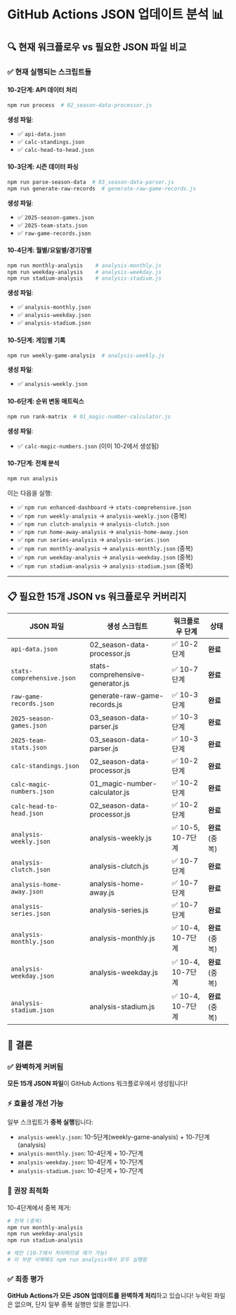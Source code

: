 # GitHub Actions JSON 업데이트 분석 📊

## 🔍 현재 워크플로우 vs 필요한 JSON 파일 비교

### ✅ 현재 실행되는 스크립트들

#### **10-2단계: API 데이터 처리**
```bash
npm run process  # 02_season-data-processor.js
```
**생성 파일**:
- ✅ `api-data.json`
- ✅ `calc-standings.json` 
- ✅ `calc-head-to-head.json`

#### **10-3단계: 시즌 데이터 파싱**
```bash
npm run parse-season-data  # 03_season-data-parser.js
npm run generate-raw-records  # generate-raw-game-records.js
```
**생성 파일**:
- ✅ `2025-season-games.json`
- ✅ `2025-team-stats.json`
- ✅ `raw-game-records.json`

#### **10-4단계: 월별/요일별/경기장별**
```bash
npm run monthly-analysis    # analysis-monthly.js
npm run weekday-analysis    # analysis-weekday.js  
npm run stadium-analysis    # analysis-stadium.js
```
**생성 파일**:
- ✅ `analysis-monthly.json`
- ✅ `analysis-weekday.json`
- ✅ `analysis-stadium.json`

#### **10-5단계: 게임별 기록**
```bash
npm run weekly-game-analysis  # analysis-weekly.js
```
**생성 파일**:
- ✅ `analysis-weekly.json`

#### **10-6단계: 순위 변동 매트릭스**
```bash
npm run rank-matrix  # 01_magic-number-calculator.js
```
**생성 파일**:
- ✅ `calc-magic-numbers.json` (이미 10-2에서 생성됨)

#### **10-7단계: 전체 분석**
```bash
npm run analysis
```
이는 다음을 실행:
- ✅ `npm run enhanced-dashboard` → `stats-comprehensive.json`
- ✅ `npm run weekly-analysis` → `analysis-weekly.json` (중복)
- ✅ `npm run clutch-analysis` → `analysis-clutch.json`  
- ✅ `npm run home-away-analysis` → `analysis-home-away.json`
- ✅ `npm run series-analysis` → `analysis-series.json`
- ✅ `npm run monthly-analysis` → `analysis-monthly.json` (중복)
- ✅ `npm run weekday-analysis` → `analysis-weekday.json` (중복)
- ✅ `npm run stadium-analysis` → `analysis-stadium.json` (중복)

---

## 📋 필요한 15개 JSON vs 워크플로우 커버리지

| JSON 파일 | 생성 스크립트 | 워크플로우 단계 | 상태 |
|-----------|--------------|----------------|------|
| `api-data.json` | 02_season-data-processor.js | ✅ 10-2단계 | **완료** |
| `stats-comprehensive.json` | stats-comprehensive-generator.js | ✅ 10-7단계 | **완료** |
| `raw-game-records.json` | generate-raw-game-records.js | ✅ 10-3단계 | **완료** |
| `2025-season-games.json` | 03_season-data-parser.js | ✅ 10-3단계 | **완료** |
| `2025-team-stats.json` | 03_season-data-parser.js | ✅ 10-3단계 | **완료** |
| `calc-standings.json` | 02_season-data-processor.js | ✅ 10-2단계 | **완료** |
| `calc-magic-numbers.json` | 01_magic-number-calculator.js | ✅ 10-2단계 | **완료** |
| `calc-head-to-head.json` | 02_season-data-processor.js | ✅ 10-2단계 | **완료** |
| `analysis-weekly.json` | analysis-weekly.js | ✅ 10-5, 10-7단계 | **완료** (중복) |
| `analysis-clutch.json` | analysis-clutch.js | ✅ 10-7단계 | **완료** |
| `analysis-home-away.json` | analysis-home-away.js | ✅ 10-7단계 | **완료** |
| `analysis-series.json` | analysis-series.js | ✅ 10-7단계 | **완료** |
| `analysis-monthly.json` | analysis-monthly.js | ✅ 10-4, 10-7단계 | **완료** (중복) |
| `analysis-weekday.json` | analysis-weekday.js | ✅ 10-4, 10-7단계 | **완료** (중복) |
| `analysis-stadium.json` | analysis-stadium.js | ✅ 10-4, 10-7단계 | **완료** (중복) |

## 🎯 결론

### ✅ **완벽하게 커버됨**
**모든 15개 JSON 파일**이 GitHub Actions 워크플로우에서 생성됩니다!

### ⚡ **효율성 개선 가능**
일부 스크립트가 **중복 실행**됩니다:
- `analysis-weekly.json`: 10-5단계(weekly-game-analysis) + 10-7단계(analysis)
- `analysis-monthly.json`: 10-4단계 + 10-7단계  
- `analysis-weekday.json`: 10-4단계 + 10-7단계
- `analysis-stadium.json`: 10-4단계 + 10-7단계

### 🔧 **권장 최적화**
10-4단계에서 중복 제거:
```bash
# 현재 (중복)
npm run monthly-analysis
npm run weekday-analysis  
npm run stadium-analysis

# 제안 (10-7에서 처리하므로 제거 가능)
# 이 부분 삭제해도 npm run analysis에서 모두 실행됨
```

### ✅ **최종 평가**
**GitHub Actions가 모든 JSON 업데이트를 완벽하게 처리**하고 있습니다! 
누락된 파일은 없으며, 단지 일부 중복 실행만 있을 뿐입니다.